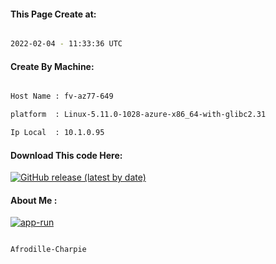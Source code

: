 
   
#### This Page Create at:

```bash

2022-02-04 - 11:33:36 UTC

```

#### Create By Machine:

```bash

Host Name : fv-az77-649

platform  : Linux-5.11.0-1028-azure-x86_64-with-glibc2.31

Ip Local  : 10.1.0.95

```
#### Download This code Here:

[![GitHub release (latest by date)](https://img.shields.io/github/v/release/Afrodille-Charpie/App-Run-1?style=for-the-badge&label=Download)](https://github.com/Afrodille-Charpie/App-Run-1/releases) 

</p> 

#### About Me :

[![app-run](https://github.com/Afrodille-Charpie/App-Run-1/actions/workflows/app-run.yml/badge.svg)](https://github.com/Afrodille-Charpie/App-Run-1/actions/workflows/app-run.yml)

```bash

Afrodille-Charpie

```

